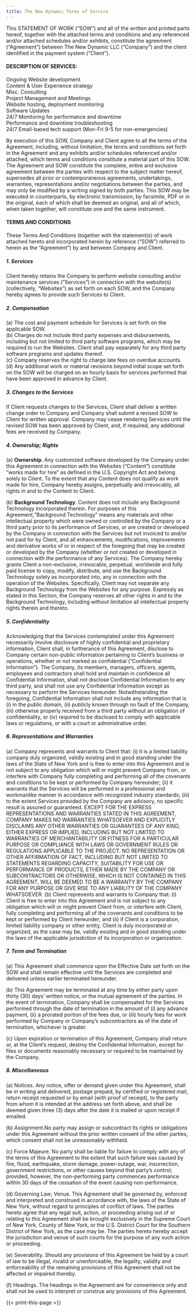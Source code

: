 ```yaml
---
title: The New Dynamic Terms of Service
---
```





This STATEMENT OF WORK (“SOW”) and all of the written and printed parts hereof, together with the attached terms and conditions and any referenced and/or attached schedules and/or exhibits, constitute the agreement (“Agreement”) between The New Dynamic LLC (“Company”) and the client identified in the payment system (“Client”).



#### DESCRIPTION OF SERVICES:

Ongoing Website development   
Content & User Experience strategy  
Misc. Consulting  
Project Management and Meetings  
Website hosting, deployment monitoring  
Software Updates  
24/7 Monitoring for performance and downtime  
Performance and downtime troubleshooting  
24/7 Email-based tech support (Mon-Fri 9-5 for non-emergencies)  



By execution of this SOW, Company and Client agree to all the terms of the Agreement, including, without limitation, the terms and conditions set forth in the Agreement and any exhibits and/or schedules referenced and/or attached, which terms and conditions constitute a material part of this SOW. The Agreement and SOW constitute the complete, entire and exclusive agreement between the parties with respect to the subject matter hereof, supersedes all prior or contemporaneous agreements, undertakings, warranties, representations and/or negotiations between the parties, and may only be modified by a writing signed by both parties. This SOW may be executed in counterparts, by electronic transmission, by facsimile, PDF or in the original, each of which shall be deemed an original, and all of which, when taken together, will constitute one and the same instrument.

#### TERMS AND CONDITIONS

These Terms And Conditions (together with the statement(s) of work attached hereto and incorporated herein by reference (“SOW”) referred to herein as the “Agreement”) by and between Company and Client.

##### 1. Services 

Client hereby retains the Company to perform website consulting and/or maintenance services (“Services”) in connection with the website(s) (collectively, “Websites”) as set forth on each SOW, and the Company hereby agrees to provide such Services to Client.

##### 2. Compensation

(a) The cost and payment schedule for Services is set forth on the applicable SOW.  
(b) Charges do not include third party expenses and disbursements, including but not limited to third party software programs, which may be required to run the Websites. Client shall pay separately for any third party software programs and updates thereof.  
(c) Company reserves the right to charge late fees on overdue accounts.  
(d) Any additional work or material revisions beyond initial scope set forth on the SOW will be charged on an hourly basis for services performed that have been approved in advance by Client.  

##### 3. Changes to the Services

If Client requests changes to the Services, Client shall deliver a written change order to Company and Company shall submit a revised SOW to Client for written approval. Company may cease rendering Services until the revised SOW has been approved by Client, and, if required, any additional fees are received by Company.

##### 4. Ownership; Rights

(a) **Ownership**. Any customized software developed by the Company under this Agreement in connection with the Websites (“Content”) constitute “works made for hire” as defined in the U.S. Copyright Act and belong solely to Client. To the extent that any Content does not qualify as work made for hire, Company hereby assigns, perpetually and irrevocably, all rights in and to the Content to Client.

(b) **Background Technology**. Content does not include any Background Technology incorporated therein. For purposes of this Agreement,“Background Technology” means any materials and other intellectual property which were owned or controlled by the Company or a third party prior to its performance of Services, or are created or developed by the Company in connection with the Services but not invoiced to and/or not paid for by Client, and all enhancements, modifications, improvements and derivative works of or in respect of the foregoing that may be created or developed by the Company (whether or not created or developed in connection with the performance of any Services). The Company hereby grants Client a non-exclusive, irrevocable, perpetual, worldwide and fully paid license to copy, modify, distribute, and use the Background Technology solely as incorporated into, any in connection with the operation of the Websites. Specifically, Client may not separate any Background Technology from the Websites for any purpose. Expressly as stated in this Section, the Company reserves all other rights in and to the Background Technology, including without limitation all intellectual property rights therein and thereto.

##### 5. Confidentiality

Acknowledging that the Services contemplated under this Agreement necessarily involve disclosure of highly confidential and proprietary information, Client shall, in furtherance of this Agreement, disclose to Company certain non-public information pertaining to Client’s business or operations, whether or not marked as confidential (“Confidential Information”). The Company, its members, managers, officers, agents, employees and contractors shall hold and maintain in confidence all Confidential Information, shall not disclose Confidential Information to any third party, and shall not use any Confidential Information except as necessary to perform the Services hereunder. Notwithstanding the foregoing, Confidential Information shall not include any information that is (i) in the public domain, (ii) publicly known through no fault of the Company, (iii) otherwise properly received from a third party without an obligation of confidentiality, or (iv) required to be disclosed to comply with applicable laws or regulations, or with a court or administrative order.

##### 6. Representations and Warranties

(a) Company represents and warrants to Client that: (i) it is a limited liability company duly organized, validly existing and in good standing under the laws of the State of New York and is free to enter into this Agreement and is not subject to any obligation which will or might prevent Company from, or interfere with Company fully completing and performing all of the covenants and conditions to be kept or performed by Company hereunder; (ii) it warrants that the Services will be performed in a professional and workmanlike manner in accordance with recognized industry standards; (iii) to the extent Services provided by the Company are advisory, no specific result is assured or guaranteed. EXCEPT FOR THE EXPRESS REPRESENTATIONS AND WARRANTIES STATED IN THIS AGREEMENT, COMPANY MAKES NO WARRANTIES WHATSOEVER AND EXPLICITLY DISCLAIMS ANY OTHER WARRANTIES OR GUARANTEES OF ANY KIND, EITHER EXPRESS OR IMPLIED, INCLUDING BUT NOT LIMITED TO WARRANTIES OF MERCHANTABILITY OR FITNESS FOR A PARTICULAR PURPOSE OR COMPLIANCE WITH LAWS OR GOVERNMENT RULES OR REGULATIONS APPLICABLE TO THE PROJECT. NO REPRESENTATION OR OTHER AFFIRMATION OF FACT, INCLUDING BUT NOT LIMITED TO STATEMENTS REGARDING CAPACITY, SUITABILITY FOR USE OR PERFORMANCE OF PRODUCTS, ETHER MADE BY THE COMPANY OR SUBCONTRACTORS OR OTHERWISE, WHICH IS NOT CONTAINED IN THIS AGREEMENT, WILL BE DEEMED TO BE A WARRANTY BY THE COMPANY FOR ANY PURPOSE OR GIVE RISE TO ANY LIABILITY OF THE COMPANY WHATSOEVER.
(b) Client represents and warrants to Company that: (i) Client is free to enter into this Agreement and is not subject to any obligation which will or might prevent Client from, or interfere with Client, fully completing and performing all of the covenants and conditions to be kept or performed by Client hereunder; and (ii) if Client is a corporation, limited liability company or other entity, Client is duly incorporated or organized, as the case may be, validly existing and in good standing under the laws of the applicable jurisdiction of its incorporation or organization.

##### 7. Term and Termination

(a) This Agreement shall commence upon the Effective Date set forth on the SOW and shall remain effective until the Services are completed and delivered unless earlier terminated hereunder.

(b) This Agreement may be terminated at any time by either party upon thirty (30) days’ written notice, or the mutual agreement of the parties. In the event of termination, Company shall be compensated for the Services performed through the date of termination in the amount of (i) any advance payment, (ii) a prorated portion of the fees due, or (iii) hourly fees for work performed by Company or Company’s subcontractors as of the date of termination, whichever is greater.

(c) Upon expiration or termination of this Agreement, Company shall return or, at the Client’s request, destroy the Confidential Information, except for files or documents reasonably necessary or required to be maintained by the Company.

##### 8. Miscellaneous

(a) Notices. Any notice, offer or demand given under this Agreement, shall be in writing and delivered, postage prepaid, by certified or registered mail, return receipt requested or by email (with proof of receipt), to the party from whom it is intended at the address set forth above, and shall be deemed given three (3) days after the date it is mailed or upon receipt if emailed.

(b) Assignment.No party may assign or subcontract its rights or obligations under this Agreement without the prior written consent of the other parties, which consent shall not be unreasonably withheld.

(c) Force Majeure. No party shall be liable for failure to comply with any of the terms of this Agreement to the extent that such failure was caused by fire, flood, earthquake, storm damage, power-outage, war, insurrection, government restrictions, or other causes beyond that party’s control; provided, however, the non-performing party commences performance within 30 days of the cessation of the event causing non-performance.

(d) Governing Law; Venue. This Agreement shall be governed by, enforced and interpreted and construed in accordance with, the laws of the State of New York, without regard to principles of conflict of laws. The parties hereto agree that any legal suit, action, or proceeding arising out of or relating to this Agreement shall be brought exclusively in the Supreme Court of New York, County of New York, or the U.S. District Court for the Southern District of New York, as the case may be. The parties hereto hereby accept the jurisdiction and venue of such courts for the purpose of any such action or proceeding.

(e) Severability. Should any provisions of this Agreement be held by a court of law to be illegal, invalid or unenforceable, the legality, validity and enforceability of the remaining provisions of this Agreement shall not be affected or impaired thereby.

(f) Headings. The headings in the Agreement are for convenience only and shall not be used to interpret or construe any provisions of this Agreement.

{{< print-this-page >}}